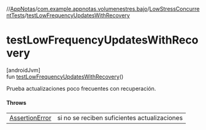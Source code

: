 //[AppNotas](../../../index.md)/[com.example.appnotas.volumenestres.bajo](../index.md)/[LowStressConcurrentTests](index.md)/[testLowFrequencyUpdatesWithRecovery](test-low-frequency-updates-with-recovery.md)

# testLowFrequencyUpdatesWithRecovery

[androidJvm]\
fun [testLowFrequencyUpdatesWithRecovery](test-low-frequency-updates-with-recovery.md)()

Prueba actualizaciones poco frecuentes con recuperación.

#### Throws

| | |
|---|---|
| [AssertionError](https://developer.android.com/reference/kotlin/java/lang/AssertionError.html) | si no se reciben suficientes actualizaciones |
